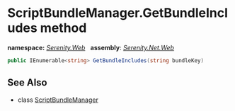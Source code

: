 # ScriptBundleManager.GetBundleIncludes method
**namespace:** *[Serenity.Web](../../README.md#serenity.web-namespace)*   **assembly**: *[Serenity.Net.Web](../../README.md)*

```csharp
public IEnumerable<string> GetBundleIncludes(string bundleKey)
```

## See Also

* class [ScriptBundleManager](../ScriptBundleManager.md)